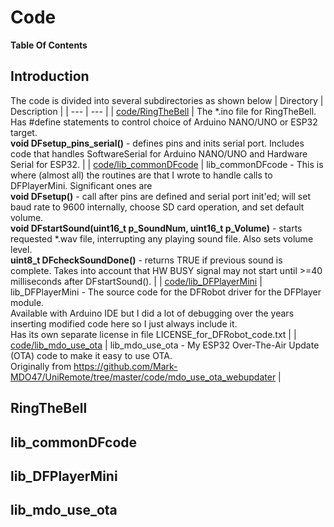 # Code

**Table Of Contents**

## Introduction
The code is divided into several subdirectories as shown below
| Directory | Description |
| --- | --- |
| [code/RingTheBell](https://github.com/Mark-MDO47/RingTheBell/tree/master/code/RingTheBell "RingTheBell - the *.ino containing #defines to define compile options") | The *.ino file for RingTheBell.<br>  Has #define statements to control choice of Arduino NANO/UNO or ESP32 target.<br>  **void DFsetup_pins_serial()** - defines pins and inits serial port. Includes code that handles SoftwareSerial for Arduino NANO/UNO and Hardware Serial for ESP32. |
| [code/lib_commonDFcode](https://github.com/Mark-MDO47/RingTheBell/tree/master/code/lib_commonDFcode "lib_commonDFcode") | lib_commonDFcode - This is where (almost all) the routines are that I wrote to handle calls to DFPlayerMini. Significant ones are<br>  **void DFsetup()** - call after pins are defined and serial port init'ed; will set baud rate to 9600 internally, choose SD card operation, and set default volume.<br>  **void  DFstartSound(uint16_t p_SoundNum, uint16_t p_Volume)** - starts requested *.wav file, interrupting any playing sound file. Also sets volume level.<br>  **uint8_t DFcheckSoundDone()** - returns TRUE if previous sound is complete. Takes into account that HW BUSY signal may not start until >=40 milliseconds after DFstartSound(). |
| [code/lib_DFPlayerMini](https://github.com/Mark-MDO47/RingTheBell/tree/master/code/lib_DFPlayerMini "lib_DFPlayerMini") | lib_DFPlayerMini - The source code for the DFRobot driver for the DFPlayer module.<br>  Available with Arduino IDE but I did a lot of debugging over the years inserting modified code here so I just always include it.<br>  Has its own separate license in file LICENSE_for_DFRobot_code.txt |
| [code/lib_mdo_use_ota](https://github.com/Mark-MDO47/RingTheBell/tree/master/code/lib_mdo_use_ota "lib_mdo_use_ota") | lib_mdo_use_ota - My ESP32 Over-The-Air Update (OTA) code to make it easy to use OTA.<br>  Originally from https://github.com/Mark-MDO47/UniRemote/tree/master/code/mdo_use_ota_webupdater |


## RingTheBell

## lib_commonDFcode

## lib_DFPlayerMini

## lib_mdo_use_ota
